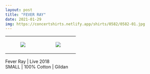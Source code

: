 ```yaml
---
layout: post
title: "FEVER RAY"
date: 2021-01-29
img: https://concertshirts.netlify.app/shirts/0582/0582-01.jpg
---
```




<table style="width:100%;"><tr><td style="vertical-align:top;">
      <figure class="tmblr-full" data-orig-height="2048" data-orig-width="1365" data-orig-src="https://concertshirts.netlify.app/shirts/0582/0582-01.jpg"><img src="https://64.media.tumblr.com/b02c6fe3b94d087f182c67a2e880bf41/728b84d3f2de089e-d0/s540x810/7442f56ed082a33d37e6d2bf0b10dc62721e949a.jpg" data-orig-height="2048" data-orig-width="1365" data-orig-src="https://concertshirts.netlify.app/shirts/0582/0582-01.jpg"/></figure></td>
    <td style="vertical-align:top;">
      <figure class="tmblr-full" data-orig-height="2048" data-orig-width="1365" data-orig-src="https://concertshirts.netlify.app/shirts/0582/0582-02.jpg"><img src="https://64.media.tumblr.com/765cdeb3530be2c18f7f33a2e942fb4c/728b84d3f2de089e-cb/s540x810/1e738ce99b1a29a8d9c0fa97084b8bf2e78946ec.jpg" data-orig-height="2048" data-orig-width="1365" data-orig-src="https://concertshirts.netlify.app/shirts/0582/0582-02.jpg"/></figure></td>
  </tr></table><p>
  Fever Ray | Live 2018<br/>SMALL | 100% Cotton | Gildan
</p>
